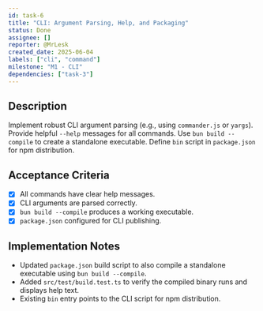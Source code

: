 ```yaml
---
id: task-6
title: "CLI: Argument Parsing, Help, and Packaging"
status: Done
assignee: []
reporter: @MrLesk
created_date: 2025-06-04
labels: ["cli", "command"]
milestone: "M1 - CLI"
dependencies: ["task-3"]
---
```


## Description

Implement robust CLI argument parsing (e.g., using `commander.js` or `yargs`).
Provide helpful `--help` messages for all commands.
Use `bun build --compile` to create a standalone executable.
Define `bin` script in `package.json` for npm distribution.

## Acceptance Criteria

- [x] All commands have clear help messages.
- [x] CLI arguments are parsed correctly.
- [x] `bun build --compile` produces a working executable.
- [x] `package.json` configured for CLI publishing.

## Implementation Notes

- Updated `package.json` build script to also compile a standalone executable using `bun build --compile`.
- Added `src/test/build.test.ts` to verify the compiled binary runs and displays help text.
- Existing `bin` entry points to the CLI script for npm distribution.
